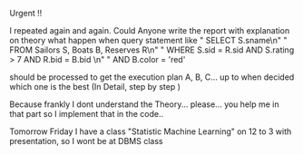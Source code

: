 Urgent !!

I repeated again and again. Could Anyone write the report with explanation on theory what happen when query statement like
			 "  SELECT   S.sname\n"
			 "  FROM     Sailors S, Boats B, Reserves R\n"
			 "  WHERE    S.sid = R.sid AND S.rating > 7 AND R.bid = B.bid \n"
			 "           AND B.color = 'red'

should be processed to get the execution plan A, B, C... up to when decided which one is the best (In Detail, step by step )

Because frankly I dont understand the Theory... please... you help me in that part so I implement that in the code..

Tomorrow Friday I have a class "Statistic Machine Learning" on 12 to 3 with presentation, so I wont be at DBMS class
